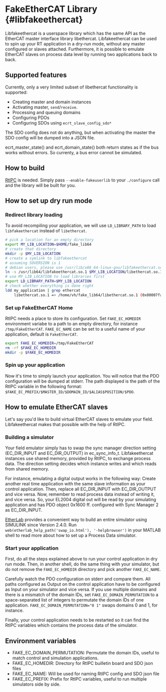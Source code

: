 FakeEtherCAT Library                        {#libfakeethercat}
====================

Libfakeethercat is a userspace library which has the same API as
the EtherCAT master interface library libethercat.
Libfakeethercat can be used to spin up your RT application in a dry-run mode,
without any master configured or slaves attached.
Furthermore, it is possible to emulate EtherCAT slaves on process data level
by running two applications back to back.

## Supported features

Currently, only a very limited subset of libethercat functionality is supported:

 - Creating master and domain instances
 - Activating master, `send`/`receive`.
 - Processing and queuing domains
 - Configuring PDOs
 - Configuring SDOs using `ecrt_slave_config_sdo*`

The SDO config does not do anything,
but when activating the master the SDO config will
be dumped into a JSON file.

ecrt_master_state() and ecrt_domain_state() both return states as if
the bus works without errors.
So currenty, a bus error cannot be simulated.

## How to build

[RtIPC](https://gitlab.com/etherlab.org/rtipc) is needed.
Simply pass `--enable-fakeuserlib` to your `./configure` call
and the library will be built for you.

## How to set up dry run mode

### Redirect library loading

To avoid recompiling your application,
we will use `LD_LIBRARY_PATH` to load `libfakeethercat` instead of `libethercat`.

```sh
# pick a location for an empty directory
export MY_LIB_LOCATION=$HOME/fake_lib64
# create that directory
mkdir -p $MY_LIB_LOCATION
# create a symlink to libfakeethercat
# assuming SOVERSION is 1
# debian users, please use /usr/lib/x86_64-linux-gnu/libfakeethercat.so.1
ln -s /usr/lib64/libfakeethercat.so.1 $MY_LIB_LOCATION/libethercat.so.1
# use MY_LIB_LOCATION to load libraries first
export LD_LIBRARY_PATH=$MY_LIB_LOCATION
# check whether everything is done right
ldd my_application | grep ethercat
    libethercat.so.1 => /home/vh/fake_lib64/libethercat.so.1 (0x00007fa5a5c59000)
```

### Set up FakeEtherCAT Home

RtIPC needs a place to store its configuration.
Set `FAKE_EC_HOMEDIR` environment variabe to a path to an empty directory,
for instance `/tmp/FakeEtherCAT`.
`FAKE_EC_NAME` can be set to a useful name of your application,
default is `FakeEtherCAT`.

```sh
export FAKE_EC_HOMEDIR=/tmp/FakeEtherCAT
rm -rf $FAKE_EC_HOMEDIR
mkdir -p $FAKE_EC_HOMEDIR
```

### Spin up your application

Now it's time to simply launch your application.
You will notice that the PDO configuration will be dumped at stderr.
The path displayed is the path of the RtIPC variable in the following format:
`$FAKE_EC_PREFIX/$MASTER_ID/$DOMAIN_ID/$ALIAS$POSITION/$PDO`.

## How to emulate EtherCAT slaves

Let's say you'd like to build virtual EtherCAT slaves to emulate your field.
Libfakeethercat makes that possible with the help of RtIPC.

### Building a simulator

Your field emulator simply has to swap the sync manager direction setting
(EC_DIR_INPUT and EC_DIR_OUTPUT) in ec_sync_info_t.
Libfakeethercat instances use shared memory, provided by RtIPC,
to exchange process data.
The direction setting decides which instance writes and which reads from
shared memory.

For instance, emulating a digital output works in the following way:
Create another real time application with the same slave information
as your control application.
Then, replace all EC_DIR_INPUT with EC_DIR_OUTPUT and vice versa.
Now, remember to read process data instead of writing it, and vice versa.
So, your EL2004 digital out will be read by your simulating application
and has PDO object 0x1600 ff. configured with Sync Manager 2 as EC_DIR_INPUT.

[EtherLab](https://gitlab.com/etherlab.org/etherlab) provides
a convenient way to build an entire simulator using SIMULINK since
Version 2.4.0.
Run `web(etherlab_help_path('swap_io.html'), '-helpbrowser')`
in your MATLAB shell to read more about how to set up a
Process Data simulator.

### Start your application

First, do all the steps explained above to run your
control application in dry run mode.
Then, in another shell, do the same thing with your simulator,
but do not remove the `FAKE_EC_HOMEDIR` directory and
pick another `FAKE_EC_NAME`.

Carefully watch the PDO configuration on stderr and compare them.
All paths configured as Output on the control application have to
be configured as Input on your simulator and vice versa.
If you use multiple domains and there is a mismatch of the domain IDs,
set `FAKE_EC_DOMAIN_PERMUTATION` to a space-separated list of integers to
permutate the domain IDs of one application.
`FAKE_EC_DOMAIN_PERMUTATION="0 1"` swaps domains 0 and 1, for instance.

Finally, your control application needs to be restarted
so it can find the RtIPC variables which contains the process data of the
simulator.

## Environment variables

 - FAKE_EC_DOMAIN_PERMUTATION: Permutate the domain IDs, useful to match control and simulation applications.
 - FAKE_EC_HOMEDIR: Directory for RtIPC builletin board and SDO json files
 - FAKE_EC_NAME: Will be used for naming RtIPC config and SDO json file
 - FAKE_EC_PREFIX: Prefix for RtIPC variables, useful to run multiple simulators side by side.
